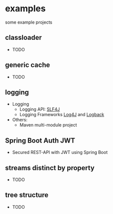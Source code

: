 # examples

some example projects


## classloader

* TODO


## generic cache

* TODO


## logging

* Logging
  * Logging API: [SLF4J](http://www.slf4j.org)
  * Logging Frameworks [Log4J](http://logging.apache.org/log4j) and [Logback](https://logback.qos.ch/)
* Others:
  * Maven multi-module project


## Spring Boot Auth JWT

* Secured REST-API with JWT using Spring Boot


## streams distinct by property

* TODO


## tree structure

* TODO
